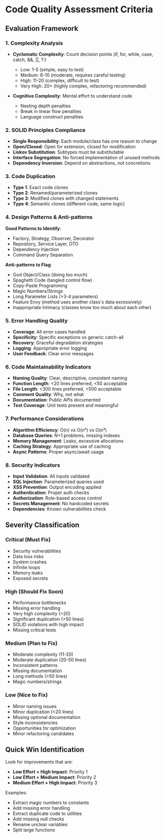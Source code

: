 # Code Quality Assessment Criteria

## Evaluation Framework

### 1. Complexity Analysis
- **Cyclomatic Complexity**: Count decision points (if, for, while, case, catch, &&, ||, ?:)
  - Low: 1-5 (simple, easy to test)
  - Medium: 6-10 (moderate, requires careful testing)
  - High: 11-20 (complex, difficult to test)
  - Very High: 20+ (highly complex, refactoring recommended)

- **Cognitive Complexity**: Mental effort to understand code
  - Nesting depth penalties
  - Break in linear flow penalties
  - Language construct penalties

### 2. SOLID Principles Compliance
- **Single Responsibility**: Each module/class has one reason to change
- **Open/Closed**: Open for extension, closed for modification
- **Liskov Substitution**: Subtypes must be substitutable
- **Interface Segregation**: No forced implementation of unused methods
- **Dependency Inversion**: Depend on abstractions, not concretions

### 3. Code Duplication
- **Type 1**: Exact code clones
- **Type 2**: Renamed/parameterized clones
- **Type 3**: Modified clones with changed statements
- **Type 4**: Semantic clones (different code, same logic)

### 4. Design Patterns & Anti-patterns

**Good Patterns to Identify**:
- Factory, Strategy, Observer, Decorator
- Repository, Service Layer, DTO
- Dependency Injection
- Command Query Separation

**Anti-patterns to Flag**:
- God Object/Class (doing too much)
- Spaghetti Code (tangled control flow)
- Copy-Paste Programming
- Magic Numbers/Strings
- Long Parameter Lists (>3-4 parameters)
- Feature Envy (method uses another class's data excessively)
- Inappropriate Intimacy (classes know too much about each other)

### 5. Error Handling Quality
- **Coverage**: All error cases handled
- **Specificity**: Specific exceptions vs generic catch-all
- **Recovery**: Graceful degradation strategies
- **Logging**: Appropriate error logging
- **User Feedback**: Clear error messages

### 6. Code Maintainability Indicators
- **Naming Quality**: Clear, descriptive, consistent naming
- **Function Length**: <20 lines preferred, <50 acceptable
- **File Length**: <300 lines preferred, <500 acceptable
- **Comment Quality**: Why, not what
- **Documentation**: Public APIs documented
- **Test Coverage**: Unit tests present and meaningful

### 7. Performance Considerations
- **Algorithm Efficiency**: O(n) vs O(n²) vs O(n³)
- **Database Queries**: N+1 problems, missing indexes
- **Memory Management**: Leaks, excessive allocations
- **Caching Strategy**: Appropriate use of caching
- **Async Patterns**: Proper async/await usage

### 8. Security Indicators
- **Input Validation**: All inputs validated
- **SQL Injection**: Parameterized queries used
- **XSS Prevention**: Output encoding applied
- **Authentication**: Proper auth checks
- **Authorization**: Role-based access control
- **Secrets Management**: No hardcoded secrets
- **Dependencies**: Known vulnerabilities check

## Severity Classification

### Critical (Must Fix)
- Security vulnerabilities
- Data loss risks
- System crashes
- Infinite loops
- Memory leaks
- Exposed secrets

### High (Should Fix Soon)
- Performance bottlenecks
- Missing error handling
- Very high complexity (>20)
- Significant duplication (>50 lines)
- SOLID violations with high impact
- Missing critical tests

### Medium (Plan to Fix)
- Moderate complexity (11-20)
- Moderate duplication (20-50 lines)
- Inconsistent patterns
- Missing documentation
- Long methods (>50 lines)
- Magic numbers/strings

### Low (Nice to Fix)
- Minor naming issues
- Minor duplication (<20 lines)
- Missing optional documentation
- Style inconsistencies
- Opportunities for optimization
- Minor refactoring candidates

## Quick Win Identification

Look for improvements that are:
- **Low Effort + High Impact**: Priority 1
- **Low Effort + Medium Impact**: Priority 2
- **Medium Effort + High Impact**: Priority 3

Examples:
- Extract magic numbers to constants
- Add missing error handling
- Extract duplicate code to utilities
- Add missing null checks
- Rename unclear variables
- Split large functions